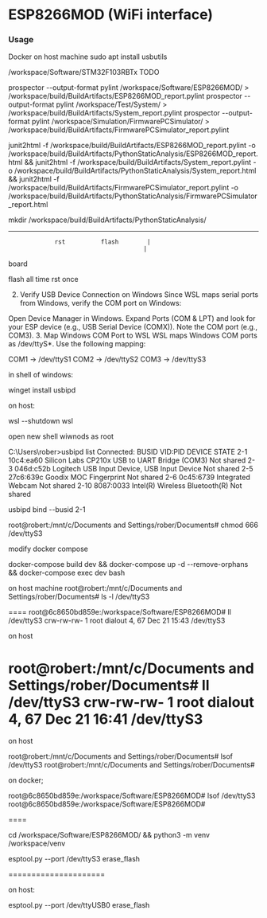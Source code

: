# ESP8266MOD (WiFi interface)

### Usage

Docker
on host machine sudo apt install usbutils


/workspace/Software/STM32F103RBTx
TODO


prospector --output-format pylint /workspace/Software/ESP8266MOD/ > /workspace/build/BuildArtifacts/ESP8266MOD_report.pylint
prospector --output-format pylint /workspace/Test/System/ > /workspace/build/BuildArtifacts/System_report.pylint
prospector --output-format pylint /workspace/Simulation/FirmwarePCSimulator/ > /workspace/build/BuildArtifacts/FirmwarePCSimulator_report.pylint

junit2html -f  /workspace/build/BuildArtifacts/ESP8266MOD_report.pylint -o /workspace/build/BuildArtifacts/PythonStaticAnalysis/ESP8266MOD_report.html && junit2html -f  /workspace/build/BuildArtifacts/System_report.pylint -o /workspace/build/BuildArtifacts/PythonStaticAnalysis/System_report.html && junit2html -f  /workspace/build/BuildArtifacts/FirmwarePCSimulator_report.pylint -o /workspace/build/BuildArtifacts/PythonStaticAnalysis/FirmwarePCSimulator_report.html


mkdir /workspace/build/BuildArtifacts/PythonStaticAnalysis/








-------------------------------------------
                 rst          flash        |
                                          |

board                                                            


flash all time 
rst once





2. Verify USB Device Connection on Windows
Since WSL maps serial ports from Windows, verify the COM port on Windows:

Open Device Manager in Windows.
Expand Ports (COM & LPT) and look for your ESP device (e.g., USB Serial Device (COMX)).
Note the COM port (e.g., COM3).
3. Map Windows COM Port to WSL
WSL maps Windows COM ports as /dev/ttyS*. Use the following mapping:

COM1 → /dev/ttyS1
COM2 → /dev/ttyS2
COM3 → /dev/ttyS3


in shell of windows:

winget install usbipd


on host:

wsl --shutdown
wsl

open new shell wiwnods as root

C:\Users\rober>usbipd list
Connected:
BUSID  VID:PID    DEVICE                                                        STATE
2-1    10c4:ea60  Silicon Labs CP210x USB to UART Bridge (COM3)                 Not shared
2-3    046d:c52b  Logitech USB Input Device, USB Input Device                   Not shared
2-5    27c6:639c  Goodix MOC Fingerprint                                        Not shared
2-6    0c45:6739  Integrated Webcam                                             Not shared
2-10   8087:0033  Intel(R) Wireless Bluetooth(R)                                Not shared


usbipd bind --busid 2-1


root@robert:/mnt/c/Documents and Settings/rober/Documents# chmod 666 /dev/ttyS3

modify docker compose

docker-compose build dev && docker-compose up -d --remove-orphans && docker-compose exec dev bash

on host machine
root@robert:/mnt/c/Documents and Settings/rober/Documents# ls -l /dev/ttyS3


====
root@6c8650bd859e:/workspace/Software/ESP8266MOD# ll  /dev/ttyS3
crw-rw-rw- 1 root dialout 4, 67 Dec 21 15:43 /dev/ttyS3

on host 

root@robert:/mnt/c/Documents and Settings/rober/Documents#  ll  /dev/ttyS3
crw-rw-rw- 1 root dialout 4, 67 Dec 21 16:41 /dev/ttyS3
====

on host 

root@robert:/mnt/c/Documents and Settings/rober/Documents# lsof /dev/ttyS3
root@robert:/mnt/c/Documents and Settings/rober/Documents# 

on docker;

root@6c8650bd859e:/workspace/Software/ESP8266MOD# lsof /dev/ttyS3
root@6c8650bd859e:/workspace/Software/ESP8266MOD# 

====

cd /workspace/Software/ESP8266MOD/ && python3 -m venv /workspace/venv



esptool.py --port /dev/ttyS3 erase_flash



=====================

on host:

esptool.py --port /dev/ttyUSB0 erase_flash

